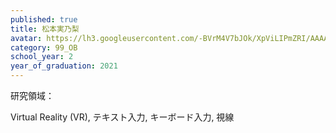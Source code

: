 ```yaml
---
published: true
title: 松本実乃梨
avatar: https://lh3.googleusercontent.com/-BVrM4V7bJOk/XpViLIPmZRI/AAAAAAAATUM/JMbLZFDlpaoybKWBsxGUNBaUw4Xm_3B3wCE0YBhgLKqgEAL1OcqyYSbE-NG8cbTnPNmuc0qWVNsVzG1iSEvr_yezYSIrzf1bDlVEILC0qIQRFnh-ospRtN7ty2EoWgURCGjzkY1UfdW9OWInRsVpTwND_1l52f5e3L7tQrMk9td5g63q1u6NcpV8QaSVo6vlxiPympcbdOzBn86Gc10rdA2fN4FhnaecTGlFr9ubavQ-3ocq7eKS9biIBN_e3lePkXLFK1v6nYbmKQtgto7dGsBKp_N94yiFaW4J8s-wGkkRfU06dwuEOYxBfvRgGoizO8xMCUbvM2wOTK1H7ZN4MZk29RodpW3h2IZvUAjCEaoxhUpd50k0vHQzpcM-KOiKfqXFgrwliuZblxbKYCSoB1PhY1OMsHRxoGki5NRFaO6-fEnEX7ipQlTkRAC2-0nRNE0iIu05TOI_X_oWqgG_D2ZAAZswKBoUv-iHSCDO4KQef29leICa14QhmjWkHu2S1m99Eu5RdnBCE0fIFVTP9FNbwG-yYMV3s1iHQLXpdeWgVCsZjQXvoF92zULBWEcb6zPHZUpT32tkfcB0KbUmhjdk3jxXdWMYBGsR4SqjgA0FWSuHAs39zAuR7XQqjDQuBvVUkUWrUkY01fvM6L6S4aKehhQVTtaPCRfgSaRGBIN299-Ma-vD2pC7xQKw4122mpXA8hIhRanBI8tgO0Ho0UCECtKnQh_-VjqbphtuWdmGZA38qBuVKGvM_3uMaP-v9cSv3b9peiI3TMLSWivUF/IMG_0576_2.jpg
category: 99_OB
school_year: 2
year_of_graduation: 2021
---
```

研究領域：

Virtual Reality (VR), テキスト入力, キーボード入力, 視線